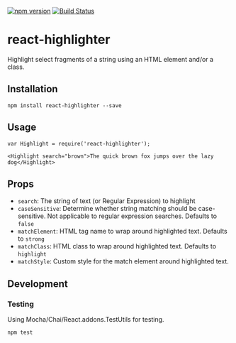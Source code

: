 [![npm version](https://badge.fury.io/js/react-highlighter.svg)](http://badge.fury.io/js/react-highlighter)
[![Build Status](https://travis-ci.org/helior/react-highlighter.svg?branch=master)](https://travis-ci.org/helior/react-highlighter)

# react-highlighter
Highlight select fragments of a string using an HTML element and/or a class.

## Installation

```
npm install react-highlighter --save
```

## Usage
```
var Highlight = require('react-highlighter');

<Highlight search="brown">The quick brown fox jumps over the lazy dog</Highlight>
```
## Props
- `search`: The string of text (or Regular Expression) to highlight
- `caseSensitive`: Determine whether string matching should be case-sensitive. Not applicable to regular expression searches. Defaults to `false`
- `matchElement`: HTML tag name to wrap around highlighted text. Defaults to `strong`
- `matchClass`: HTML class to wrap around highlighted text. Defaults to `highlight`
- `matchStyle`: Custom style for the match element around highlighted text.


## Development
### Testing
Using Mocha/Chai/React.addons.TestUtils for testing.
```
npm test
```
